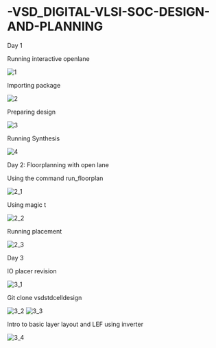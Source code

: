 # -VSD_DIGITAL-VLSI-SOC-DESIGN-AND-PLANNING
 Day 1
 
Running interactive openlane

![1](https://github.com/Rudrali-11/-VSD_DIGITAL-VLSI-SOC-DESIGN-AND-PLANNING/assets/121845097/8fa5686a-5776-4a38-82e3-00f420d6f2a0)

Importing package 

![2](https://github.com/Rudrali-11/-VSD_DIGITAL-VLSI-SOC-DESIGN-AND-PLANNING/assets/121845097/35b39770-6257-4f68-8819-da43ada23de5)

Preparing design

![3](https://github.com/Rudrali-11/-VSD_DIGITAL-VLSI-SOC-DESIGN-AND-PLANNING/assets/121845097/c54262e9-9736-4562-91dc-cccd8f3e7594)

Running Synthesis

![4](https://github.com/Rudrali-11/-VSD_DIGITAL-VLSI-SOC-DESIGN-AND-PLANNING/assets/121845097/8ce8be06-da7c-4292-bff7-c1488d1a6b16)

Day 2: Floorplanning with open lane

Using the command run_floorplan

![2_1](https://github.com/Rudrali-11/-VSD_DIGITAL-VLSI-SOC-DESIGN-AND-PLANNING/assets/121845097/04b633c6-89da-49f9-8f3b-dcbddf5444ad)

Using magic t

![2_2](https://github.com/Rudrali-11/-VSD_DIGITAL-VLSI-SOC-DESIGN-AND-PLANNING/assets/121845097/bcae9d3c-ae5a-4710-967f-45205f13f50b)

Running placement

![2_3](https://github.com/Rudrali-11/-VSD_DIGITAL-VLSI-SOC-DESIGN-AND-PLANNING/assets/121845097/b25a6032-91a3-4d31-be52-a8da93468858)

Day 3

IO placer revision

![3_1](https://github.com/Rudrali-11/-VSD_DIGITAL-VLSI-SOC-DESIGN-AND-PLANNING/assets/121845097/afa830e5-29ca-4bc7-997b-60870102e60b)

Git clone vsdstdcelldesign

![3_2](https://github.com/Rudrali-11/-VSD_DIGITAL-VLSI-SOC-DESIGN-AND-PLANNING/assets/121845097/b5984821-87c1-4c93-a089-d353fbc24080)
![3_3](https://github.com/Rudrali-11/-VSD_DIGITAL-VLSI-SOC-DESIGN-AND-PLANNING/assets/121845097/721671e1-d5cc-455e-9c0c-ef6ed6410716)

Intro to basic layer layout and LEF using inverter

![3_4](https://github.com/Rudrali-11/-VSD_DIGITAL-VLSI-SOC-DESIGN-AND-PLANNING/assets/121845097/1d513cf0-5780-4c81-aaa7-3d90769be7f2)
